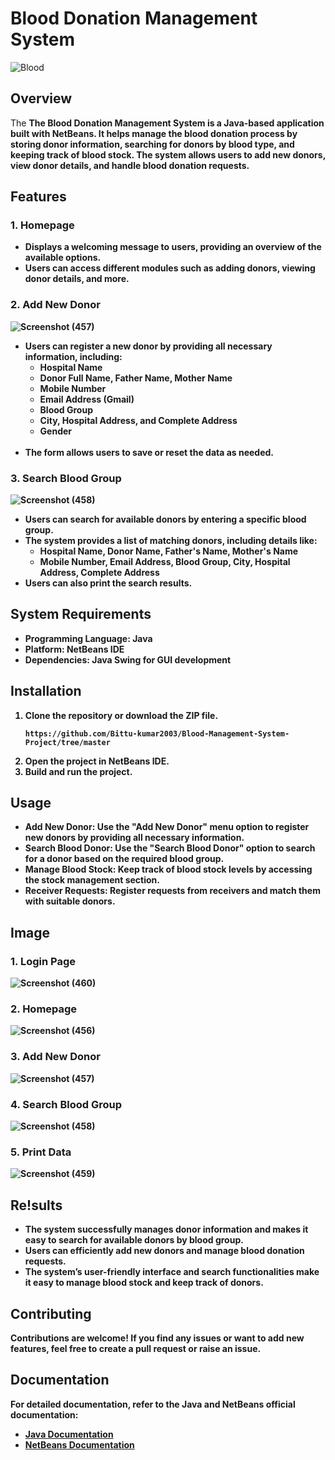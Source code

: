 <h1>Blood Donation Management System</h1>

![Blood](https://github.com/user-attachments/assets/f25bb60f-1da9-4910-9286-34178a9aadcc)

<h2>Overview</h2>
 <p>The <strong>The Blood Donation Management System is a Java-based application built with NetBeans. It helps manage the blood donation process by storing donor information, searching for donors by blood type, and keeping track of blood stock. The system allows users to add new donors, view donor details, and handle blood donation requests.</p>
  

<h2>Features</h2>
       <h3>1. Homepage</h3>
           <ul>
                   <li>Displays a welcoming message to users, providing an overview of the available options.</li>
                   <li>Users can access different modules such as adding donors, viewing donor details, and more.</li>
          </ul>     
      <h3>2. Add New Donor</h3>
      
   ![Screenshot (457)](https://github.com/user-attachments/assets/fa5d61f4-c9a9-4729-af95-fbf84df64173) 
           <ul>
               <li>Users can register a new donor by providing all necessary information, including:
            <ul>
                <li>Hospital Name</li>
                <li>Donor Full Name, Father Name, Mother Name</li>
                 <li>Mobile Number</li>
                 <li>Email Address (Gmail)</li>
                 <li>Blood Group</li>
                 <li>City, Hospital Address, and Complete Address</li>
                 <li>Gender</li>                              
              </ul>
                  <li>The form allows users to save or reset the data as needed.</li>
               </ul>
      <h3>3. Search Blood Group</h3>
       ![Screenshot (458)](https://github.com/user-attachments/assets/c8678b13-db3b-43e3-918f-bdbee6c3ef44)
        <ul>
           <li>Users can search for available donors by entering a specific blood group.</li>
           <li>The system provides a list of matching donors, including details like:
         <ul>
            <li>Hospital Name, Donor Name, Father's Name, Mother's Name</li>
            <li>Mobile Number, Email Address, Blood Group, City, Hospital Address, Complete Address</li>
          </ul>
             </li>
             <li>Users can also print the search results.</li>
           </ul>

           
   <h2>System Requirements</h2>
        <ul>
            <li><strong>Programming Language</strong>: Java</li>
            <li><strong>Platform</strong>: NetBeans IDE</li>
            <li><strong>Dependencies</strong>: Java Swing for GUI development</li>
        </ul>
    </section>


<h2>Installation</h2>
        <ol>
            <li>Clone the repository or download the ZIP file.
                <pre><code>https://github.com/Bittu-kumar2003/Blood-Management-System-Project/tree/master</code></pre>
            </li>
            <li>Open the project in NetBeans IDE.</li>
            <li>Build and run the project.</li>
        </ol>

   
   <h2>Usage</h2>
        <ul>
            <li><strong>Add New Donor</strong>: Use the "Add New Donor" menu option to register new donors by providing all necessary information.</li>
            <li><strong>Search Blood Donor</strong>: Use the "Search Blood Donor" option to search for a donor based on the required blood group.</li>
            <li><strong>Manage Blood Stock</strong>: Keep track of blood stock levels by accessing the stock management section.</li>
            <li><strong>Receiver Requests</strong>: Register requests from receivers and match them with suitable donors.</li>
        </ul>
    
<h2>Image</h2>
 <h3>1. Login Page</h3>
 
![Screenshot (460)](https://github.com/user-attachments/assets/9ebf4219-3910-485c-ac40-7505ce824003)

<h3>2. Homepage</h3>
         
![Screenshot (456)](https://github.com/user-attachments/assets/8ccb1ce2-682c-413a-ba63-431493398316)

<h3>3. Add New Donor</h3>   
   
   ![Screenshot (457)](https://github.com/user-attachments/assets/5759f702-2e3a-4dbf-8857-d98e427f80cd)

<h3>4. Search Blood Group</h3>
     
![Screenshot (458)](https://github.com/user-attachments/assets/953aa59e-793a-46a3-a671-a7674f53a3d1)

<h3>5. Print Data</h3>


![Screenshot (459)](https://github.com/user-attachments/assets/e3744185-0876-47f4-9ce1-b257d51c3d9a)


<h2>Re!sults</h2>
        <ul>
            <li>The system successfully manages donor information and makes it easy to search for available donors by blood group.</li>
            <li>Users can efficiently add new donors and manage blood donation requests.</li>
            <li>The system’s user-friendly interface and search functionalities make it easy to manage blood stock and keep track of donors.</li>
        </ul>
    
 <h2>Contributing</h2>
        <p>Contributions are welcome! If you find any issues or want to add new features, feel free to create a pull request or raise an issue.</p>
  
   <h2>Documentation</h2>
        <p>For detailed documentation, refer to the Java and NetBeans official documentation:</p>
        <ul>
            <li><a href="https://docs.oracle.com/javase/8/docs/">Java Documentation</a></li>
            <li><a href="https://netbeans.apache.org/kb/">NetBeans Documentation</a></li>
        </ul>
   
        
